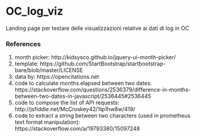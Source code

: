 # OC_log_viz
Landing page per testare delle visualizzazioni relative ai dati di log in OC


### References
<ol>
<li>month picker: http://kidsysco.github.io/jquery-ui-month-picker/</li>
<li>template: https://github.com/StartBootstrap/startbootstrap-bare/blob/master/LICENSE</li>
<li>data by: https://opencitations.net</li>
<li>code to calculate months elapsed between two dates: https://stackoverflow.com/questions/2536379/difference-in-months-between-two-dates-in-javascript/2536445#2536445</li>
<li>code to compose the list of API requests: http://jsfiddle.net/McCroskey42/1tp1hw8w/419/</li>
<li>code to extract a string between two characters (used in prometheus text format manipulation): https://stackoverflow.com/a/19793380/15097248 </li>
</ol>